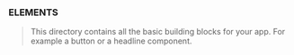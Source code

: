 ### ELEMENTS

> This directory contains all the basic building blocks for your app. For example a button or a headline component.